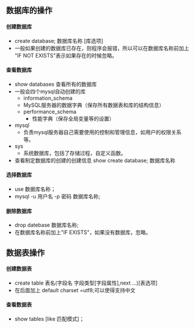 ## 数据库的操作
#### 创建数据库
- create database; 数据库名称 \[库选项]
- 一般如果创建的数据库已存在，则程序会报错，所以可以在数据库名称前加上 "IF NOT EXISTS"表示如果存在的时候忽略。
#### 查看数据库
-  show databases 查看所有的数据库
-  一般会四个mysql自动创建的库
    -  information_schema  
      -  MySQL服务器的数据字典（保存所有数据表和库的结构信息）
    - performance_schema
      -  性能字典（保存全局变量等的设置）
  - mysql
    - 负责mysql服务器自己需要使用的控制和管理信息，如用户的权限关系等。
  - sys 
    - 系统数据库，包括了存储过程，自定义函数。
- 查看制定数据库的创建的创建信息 show create database; 数据库名称
#### 选择数据库
- use 数据库名称；
- mysql -u 用户名 -p 密码 数据库名称;
#### 删除数据库
- drop datebase 数据库名称;
- 在数据库名称前加上"IF EXISTS"，如果没有数据库，忽略。
## 数据表操作
#### 创建数据表
- create table 表名(字段名 字段类型[字段属性],next ...)[表选项]
- 在后面加上 default charset =utf8;可以使得支持中文
####   查看数据表
- show tables [like 匹配模式]；